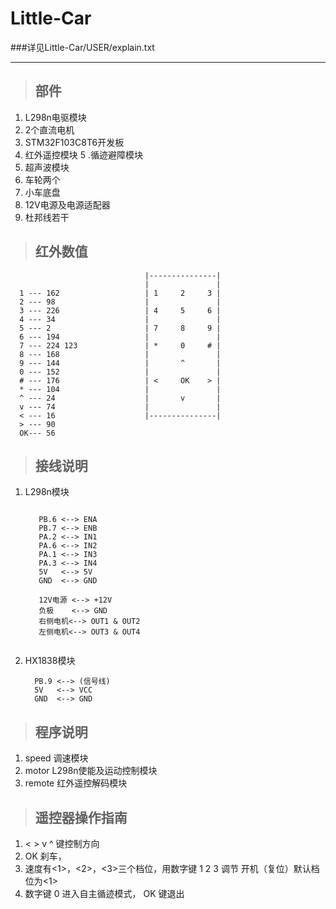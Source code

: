 # Little-Car
###详见Little-Car/USER/explain.txt
****
> ## **部件**
  1. L298n电驱模块
  2. 2个直流电机
  3. STM32F103C8T6开发板
  4. 红外遥控模块
  5 .循迹避障模块
  6. 超声波模块
  7. 车轮两个
  8. 小车底盘
  9. 12V电源及电源适配器
  10. 杜邦线若干
> ## 红外数值
```
                              |---------------|
                              |               |
  1 --- 162                   | 1     2     3 |
  2 --- 98                    |               |
  3 --- 226                   | 4     5     6 |
  4 --- 34                    |               |
  5 --- 2                     | 7     8     9 |
  6 --- 194                   |               |
  7 --- 224 123               | *     0     # |
  8 --- 168                   |               |
  9 --- 144                   |       ^       |
  0 --- 152                   |               |
  # --- 176                   | <     OK    > |
  * --- 104                   |               |
  ^ --- 24                    |       v       |
  v --- 74                    |               |
  < --- 16                    |---------------|
  > --- 90
  OK--- 56
  ```
  
> ## 接线说明
  1. L298n模块
     ``` 
 
        PB.6 <--> ENA
		PB.7 <--> ENB
		PA.2 <--> IN1
		PA.6 <--> IN2
		PA.1 <--> IN3
		PA.3 <--> IN4
		5V   <--> 5V
		GND  <--> GND
    
		12V电源 <--> +12V
		负极    <--> GND
		右侧电机<--> OUT1 & OUT2
		左侧电机<--> OUT3 & OUT4      
    
     ```
    
  2. HX1838模块
      ```
        PB.9 <--> (信号线)
		5V   <--> VCC
		GND  <--> GND
      ```
		
> ## 程序说明 

   1. speed 调速模块
   2. motor L298n使能及运动控制模块 
   3. remote 红外遥控解码模块
			
			
> ## 遥控器操作指南
  1. <  >  v  ^  键控制方向
  2. OK 刹车，
  3. 速度有<1>，<2>，<3>三个档位，用数字键 1  2  3  调节
     开机（复位）默认档位为<1>
  4. 数字键  0  进入自主循迹模式， OK   键退出
  
  
